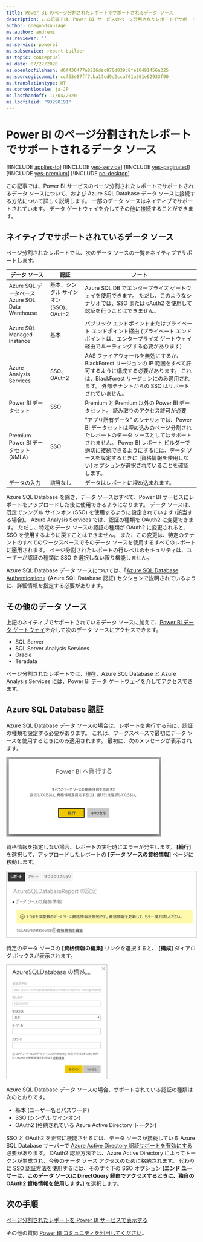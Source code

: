 ```yaml
---
title: Power BI のページ分割されたレポートでサポートされるデータ ソース
description: この記事では、Power BI サービスのページ分割されたレポートでサポートされるデータ ソースについて、および Azure SQL Database データ ソースに接続する方法について学習します。
author: onegoodsausage
ms.author: andremi
ms.reviewer: ''
ms.service: powerbi
ms.subservice: report-builder
ms.topic: conceptual
ms.date: 07/27/2020
ms.openlocfilehash: d6f436477a8226dec870d039c8fe10491456a325
ms.sourcegitcommit: ccf53e87ff7cba1fcd9d2cca761a561e62933f90
ms.translationtype: HT
ms.contentlocale: ja-JP
ms.lasthandoff: 11/04/2020
ms.locfileid: "93298191"
---
```

# <a name="supported-data-sources-for-power-bi-paginated-reports"></a>Power BI のページ分割されたレポートでサポートされるデータ ソース

[!INCLUDE [applies-to](../includes/applies-to.md)] [!INCLUDE [yes-service](../includes/yes-service.md)] [!INCLUDE [yes-paginated](../includes/yes-paginated.md)] [!INCLUDE [yes-premium](../includes/yes-premium.md)] [!INCLUDE [no-desktop](../includes/no-desktop.md)] 

この記事では、Power BI サービスのページ分割されたレポートでサポートされるデータ ソースについて、および Azure SQL Database データ ソースに接続する方法について詳しく説明します。 一部のデータ ソースはネイティブでサポートされています。 データ ゲートウェイを介してその他に接続することができます。

## <a name="natively-supported-data-sources"></a>ネイティブでサポートされているデータ ソース

ページ分割されたレポートでは、次のデータ ソースの一覧をネイティブでサポートします。

| データ ソース | 認証 | ノート |
| --- | --- | --- |
| Azure SQL データベース <br>Azure SQL Data Warehouse | 基本、シングル サインオン (SSO)、OAuth2 | Azure SQL DB でエンタープライズ ゲートウェイを使用できます。 ただし、このようなシナリオでは、SSO または oAuth2 を使用して認証を行うことはできません。   |
| Azure SQL Managed Instance | 基本 | パブリック エンドポイントまたはプライベート エンドポイント経由 (プライベート エンドポイントは、エンタープライズ ゲートウェイ経由でルーティングする必要があります)  |
| Azure Analysis Services | SSO、OAuth2 | AAS ファイアウォールを無効にするか、BlackForest リージョンの IP 範囲をすべて許可するように構成する必要があります。 これは、BlackForest リージョンにのみ適用されます。  外部テナントからの SSO はサポートされていません。 |
| Power BI データセット | SSO | Premium と Premium 以外の Power BI データセット。 読み取りのアクセス許可が必要 |
| Premium Power BI データセット (XMLA) | SSO | "アプリ所有データ" のシナリオでは、Power BI データセットは埋め込みのページ分割されたレポートのデータ ソースとしてはサポートされません。  Power BI レポート ビルダーで適切に接続できるようにするには、データ ソースを設定するときに [資格情報を使用しない] オプションが選択されていることを確認します。   |
| データの入力 | 該当なし | データはレポートに埋め込まれます。 |

Azure SQL Database を除き、データ ソースはすべて、Power BI サービスにレポートをアップロードした後に使用できるようになります。 データ ソースは、既定でシングル サインオン (SSO) を使用するように設定されています (該当する場合)。 Azure Analysis Services では、認証の種類を OAuth2 に変更できます。 ただし、特定のデータ ソースの認証の種類が OAuth2 に変更されると、SSO を使用するように戻すことはできません。  また、この変更は、特定のテナントのすべてのワークスペースでそのデータ ソースを使用するすべてのレポートに適用されます。  ページ分割されたレポートの行レベルのセキュリティは、ユーザーが認証の種類に SSO を選択しない限り機能しません。

Azure SQL Database データ ソースについては、「[Azure SQL Database Authentication](#azure-sql-database-authentication)」(Azure SQL Database 認証) セクションで説明されているように、詳細情報を指定する必要があります。

## <a name="other-data-sources"></a>その他のデータ ソース

上記のネイティブでサポートされているデータ ソースに加えて、[Power BI データ ゲートウェイ](../connect-data/service-gateway-onprem.md)を介して次のデータ ソースにアクセスできます。

- SQL Server
- SQL Server Analysis Services
- Oracle
- Teradata

ページ分割されたレポートでは、現在、Azure SQL Database と Azure Analysis Services には、Power BI データ ゲートウェイを介してアクセスできます。

## <a name="azure-sql-database-authentication"></a>Azure SQL Database 認証

Azure SQL Database データ ソースの場合は、レポートを実行する前に、認証の種類を設定する必要があります。 これは、ワークスペースで最初にデータ ソースを使用するときにのみ適用されます。 最初に、次のメッセージが表示されます。

![Power BI へ発行する](media/paginated-reports-data-sources/power-bi-paginated-publishing.png)

資格情報を指定しない場合、レポートの実行時にエラーが発生します。 **[続行]** を選択して、アップロードしたレポートの **[データ ソースの資格情報]** ページに移動します。

![Azure SQL Database の設定](media/paginated-reports-data-sources/power-bi-paginated-settings-azure-sql.png)

特定のデータ ソースの **[資格情報の編集]** リンクを選択すると、 **[構成]** ダイアログ ボックスが表示されます。

![Azure SQL Database の構成](media/paginated-reports-data-sources/power-bi-paginated-configure-azure-sql.png)

Azure SQL Database データ ソースの場合、サポートされている認証の種類は次のとおりです。

- 基本 (ユーザー名とパスワード)
- SSO (シングル サインオン)
- OAuth2 (格納されている Azure Active Directory トークン)

SSO と OAuth2 を正常に機能させるには、データ ソースが接続している Azure SQL Database サーバーで [Azure Active Directory 認証サポートを有効にする](/azure/sql-database/sql-database-aad-authentication-configure)必要があります。 OAuth2 認証方法では、Azure Active Directory によってトークンが生成され、今後のデータ ソース アクセスのために格納されます。 代わりに [SSO 認証方法](../connect-data/service-azure-sql-database-with-direct-connect.md#single-sign-on)を使用するには、そのすぐ下の SSO オプション **[エンド ユーザーは、このデータ ソースに DirectQuery 経由でアクセスするときに、独自の OAuth2 資格情報を使用します。]** を選択します。
  
## <a name="next-steps"></a>次の手順

[ページ分割されたレポートを Power BI サービスで表示する](../consumer/paginated-reports-view-power-bi-service.md)

その他の質問 [Power BI コミュニティを利用してください](https://community.powerbi.com/)。